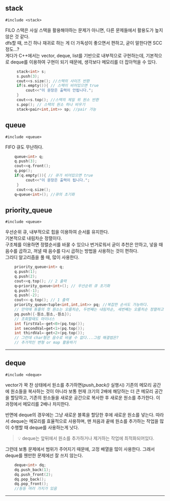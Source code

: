 ## stack

`#include <stack>`

FILO
스택은 사실 스택을 활용해야하는 문제가 아니면, 다른 문제들에서 활용도가 높지 않은 것 같다.<br/>
dfs할 때, 쓰긴 하나 재귀로 하는 게 더 가독성이 좋으면서 편하고, 굳이 말한다면 SCC정도...? <br/>
게다가 C++에서는 vector, deque, list를 기반으로 내부적으로 구현하는데, 기본적으로 deque를 이용하여 구현이 되기 때문에, 생각보다 메모리를 더 잡아먹을 수 있다.

```cpp
     stack<int> s;
     s.push(3);
     cout<<s.size(); //스택의 사이즈 반환
     if(s.empty()){ // 스택이 비어있으면 true
         cout<<"이 문장은 출력이 안됩니다.";
     }
     cout<<s.top(); //스택의 제일 위 원소 반환
     s.pop(); // 스택의 원소 하나 비우기
     stack<pair<int,int>> sp; //pair 가능
```

## queue

`#include <queue>`

FIFO
큐도 무난하다.

```cpp
    queue<int> q;
    q.push(3);
    cout<<q.front();
    q.pop();
    if(q.empty()){ // 큐가 비어있으면 true
         cout<<"이 문장은 출력이 됩니다.";
     }
     cout<<q.size();
    q=queue<int>(); //큐의 초기화
```

## priority_queue

`#include <queue>`

우선순위 큐, 내부적으로 힙을 이용하여 순서를 유지한다. <br/>
기본적으로 내림차순 정렬이다. <br/>
구조체를 이용하면 정렬순서를 바꿀 수 있으나 번거로워서 굳이 추천은 안하고, 넣을 때 음수를 곱하고, 꺼낼 때 음수를 다시 곱하는 방법을 사용하는 것이 편하다.<br/>
그리디 알고리즘을 풀 때, 많이 사용한다.

```cpp
    priority_queue<int> q;
    q.push(1);
    q.push(2);
    cout<<q.top(); // 2 출력
    q=priority_queue<int>(); // 우선순위 큐 초기화
    q.push(-1);
    q.push(-2);
    cout<<-q.top(); // 1 출력
    priority_queue<tuple<int,int,int>> pq; //복잡한 순서도 가능하다.
    // 만약에 튜플의 첫 원소는 오름차순, 두번째는 내림차순, 세번째는 오름차순 정렬하고 싶으면 구조체 정렬로 복잡하게 안하고 간단히 하면 된다.
    pq.push({-원소,원소,-원소});
    // 조회할때도 마이너스
    int firstVal=-get<0>(pq.top());
    int secondVal=get<1>(pq.top());
    int thirdVal=-get<2>(pq.top());
    // 그런데 char형은 음수로 바꿀 수 없다...그럼 해결법은?
    // 추가적인 변형 or map 활용하기
```

---

## deque

`#include <deque>`

vector가 꽉 찬 상태에서 원소를 추가하면(*push_back()* 실행시) 기존의 메모리 공간에 원소들을 복사하는 것이 아니라 보통 현재 크기의 2배에 해당하는 더 큰 메모리 공간을 할당하고, 기존의 원소들을 새로운 공간으로 복사한 후 새로운 원소를 추가한다. 이 과정에서 메모리를 2배나 차지한다.

반면에 deque의 경우에는 그냥 새로운 블록을 할당한 후에 새로운 원소를 넣는다. 따라서 deque는 메모리를 효율적으로 사용하며, 맨 처음과 끝에 원소를 추가하는 작업을 많이 수행할 때 deque를 사용하는게 낫다. 

> 💡 deque는 앞뒤에서 원소를 추가하거나 제거하는 작업에 최적화되어있다.

그런데 보통 문제에서 범위가 주어지기 때문에, 고정 배열을 많이 사용한다. 그래서 deque를 웬만한 문제에선 잘 쓰지 않는다.

```cpp
    deque<int> dq;
    dq.push_back(1);
    dq.push_front(2);
    dq.pop_back();
    dq.pop_front();
    //등등 여러 가지가 있음

```

---
